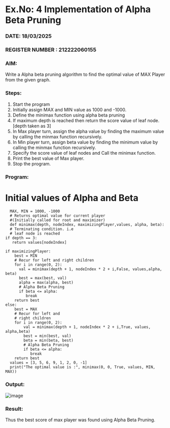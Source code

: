 # Ex.No: 4   Implementation of Alpha Beta Pruning 
### DATE: 18/03/2025                                                                      
### REGISTER NUMBER : 212222060155
### AIM: 
Write a Alpha beta pruning algorithm to find the optimal value of MAX Player from the given graph.
### Steps:
1. Start the program
2. Initially  assign MAX and MIN value as 1000 and -1000.
3.  Define the minimax function  using alpha beta pruning
4.  If maximum depth is reached then return the score value of leaf node. [depth taken as 3]
5.  In Max player turn, assign the alpha value by finding the maximum value by calling the minmax function recursively.
6.  In Min player turn, assign beta value by finding the minimum value by calling the minmax function recursively.
7.  Specify the score value of leaf nodes and Call the minimax function.
8.  Print the best value of Max player.
9.  Stop the program. 

### Program:

 # Initial values of Alpha and Beta
      MAX, MIN = 1000, -1000
      # Returns optimal value for current player
      #(Initially called for root and maximizer)
      def minimax(depth, nodeIndex, maximizingPlayer,values, alpha, beta):
      # Terminating condition. i.e
      # leaf node is reached
    if depth == 3:
       return values[nodeIndex]
   
    if maximizingPlayer:
        best = MIN
        # Recur for left and right children
        for i in range(0, 2):
          val = minimax(depth + 1, nodeIndex * 2 + i,False, values,alpha, beta)
          best = max(best, val)
          alpha = max(alpha, best)
          # Alpha Beta Pruning
          if beta <= alpha:
             break
        return best
    else:
        best = MAX
        # Recur for left and
        # right children
        for i in range(0, 2):
            val = minimax(depth + 1, nodeIndex * 2 + i,True, values, alpha,beta)
            best = min(best, val)
            beta = min(beta, best)
            # Alpha Beta Pruning
            if beta <= alpha:
               break
        return best
      values = [3, 5, 6, 9, 1, 2, 0, -1]
      print("The optimal value is :", minimax(0, 0, True, values, MIN, MAX))









### Output:
 ![image](https://github.com/user-attachments/assets/fc2d17b1-6a58-4a4a-97d0-18218dbc0915)



### Result:
Thus the best score of max player was found using Alpha Beta Pruning.
